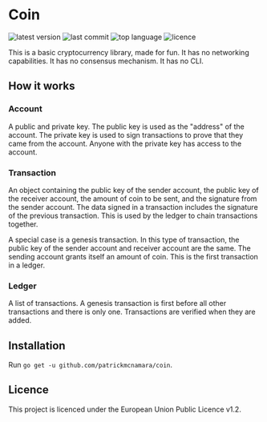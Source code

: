 # Coin

![latest version](https://img.shields.io/github/v/tag/patrickmcnamara/coin?label=latest%20version)
![last commit](https://img.shields.io/github/last-commit/patrickmcnamara/coin)
![top language](https://img.shields.io/github/languages/top/patrickmcnamara/coin)
![licence](https://img.shields.io/github/license/patrickmcnamara/coin?label=licence)

This is a basic cryptocurrency library, made for fun.
It has no networking capabilities.
It has no consensus mechanism.
It has no CLI.

## How it works

### Account

A public and private key.
The public key is used as the "address" of the account.
The private key is used to sign transactions to prove that they came from the account.
Anyone with the private key has access to the account.

### Transaction

An object containing the public key of the sender account, the public key of the receiver account, the amount of coin to be sent, and the signature from the sender account.
The data signed in a transaction includes the signature of the previous transaction.
This is used by the ledger to chain transactions together.

A special case is a genesis transaction. In this type of transaction, the public key of the sender account and receiver account are the same.
The sending account grants itself an amount of coin. This is the first transaction in a ledger.

### Ledger

A list of transactions.
A genesis transaction is first before all other transactions and there is only one.
Transactions are verified when they are added.

## Installation

Run `go get -u github.com/patrickmcnamara/coin`.

## Licence

This project is licenced under the European Union Public Licence v1.2.
